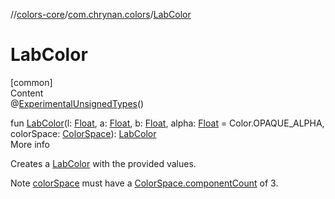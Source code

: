 //[colors-core](../../index.md)/[com.chrynan.colors](index.md)/[LabColor](-lab-color.md)



# LabColor  
[common]  
Content  
@[ExperimentalUnsignedTypes](https://kotlinlang.org/api/latest/jvm/stdlib/kotlin/-experimental-unsigned-types/index.html)()  
  
fun [LabColor](-lab-color.md)(l: [Float](https://kotlinlang.org/api/latest/jvm/stdlib/kotlin/-float/index.html), a: [Float](https://kotlinlang.org/api/latest/jvm/stdlib/kotlin/-float/index.html), b: [Float](https://kotlinlang.org/api/latest/jvm/stdlib/kotlin/-float/index.html), alpha: [Float](https://kotlinlang.org/api/latest/jvm/stdlib/kotlin/-float/index.html) = Color.OPAQUE_ALPHA, colorSpace: [ColorSpace](../com.chrynan.colors.space/-color-space/index.md)): [LabColor](-lab-color/index.md)  
More info  


Creates a [LabColor](-lab-color/index.md) with the provided values.



Note [colorSpace](-lab-color.md) must have a [ColorSpace.componentCount](../com.chrynan.colors.space/-color-space/component-count.md) of 3.

  



